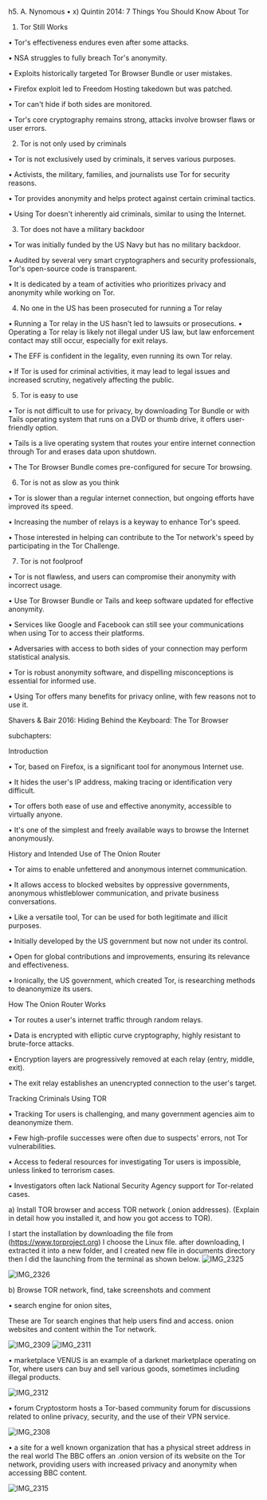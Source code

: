 h5. A. Nynomous
•	x) Quintin 2014: 7 Things You Should Know About Tor

1.	Tor Still Works

•	Tor's effectiveness endures even after some attacks. 

•	NSA struggles to fully breach Tor's anonymity.


•	Exploits historically targeted Tor Browser Bundle or user mistakes.

•	Firefox exploit led to Freedom Hosting takedown but was patched.


•	Tor can't hide if both sides are monitored.

•	Tor's core cryptography remains strong, attacks involve browser flaws or user errors.



2.	Tor is not only used by criminals 


•	Tor is not exclusively used by criminals, it serves various purposes.

•	Activists, the military, families, and journalists use Tor for security reasons.


•	Tor provides anonymity and helps protect against certain criminal tactics.

•	Using Tor doesn't inherently aid criminals, similar to using the Internet.




3.	Tor does not have a military backdoor


•	Tor was initially funded by the US Navy but has no military backdoor.

•	Audited by several very smart cryptographers and security professionals, Tor's open-source code is transparent.


•	It is dedicated by a team of activities who prioritizes privacy and anonymity while working on Tor.




4.	No one in the US has been prosecuted for running a Tor relay


•	Running a Tor relay in the US hasn't led to lawsuits or prosecutions.
•	Operating a Tor relay is likely not illegal under US law, but law enforcement contact may still occur, especially for exit relays.

•	The EFF is confident in the legality, even running its own Tor relay.


•	If Tor is used for criminal activities, it may lead to legal issues and increased scrutiny, negatively affecting the public.




5.	Tor is easy to use

•	Tor is not difficult to use for privacy, by downloading Tor Bundle or with Tails operating system that runs on a DVD or thumb drive, it offers user-friendly option. 

•	Tails is a live operating system that routes your entire internet connection through Tor and erases data upon shutdown. 


•	The Tor Browser Bundle comes pre-configured for secure Tor browsing.





6.	Tor is not as slow as you think


•	Tor is slower than a regular internet connection, but ongoing efforts have improved its speed.

•	Increasing the number of relays is a keyway to enhance Tor's speed.


•	Those interested in helping can contribute to the Tor network's speed by participating in the Tor Challenge.





7.	Tor is not foolproof


•	Tor is not flawless, and users can compromise their anonymity with incorrect usage.

•	Use Tor Browser Bundle or Tails and keep software updated for effective anonymity.


•	Services like Google and Facebook can still see your communications when using Tor to access their platforms.

•	Adversaries with access to both sides of your connection may perform statistical analysis.


•	Tor is robust anonymity software, and dispelling misconceptions is essential for informed use.

•	Using Tor offers many benefits for privacy online, with few reasons not to use it.






Shavers & Bair 2016: Hiding Behind the Keyboard: The Tor Browser 




subchapters: 

 Introduction

•	Tor, based on Firefox, is a significant tool for anonymous Internet use.

•	It hides the user's IP address, making tracing or identification very difficult.


•	Tor offers both ease of use and effective anonymity, accessible to virtually anyone.

•	It's one of the simplest and freely available ways to browse the Internet anonymously.







History and Intended Use of The Onion Router

•	Tor aims to enable unfettered and anonymous internet communication.

•	It allows access to blocked websites by oppressive governments, anonymous whistleblower communication, and private business conversations.


•	Like a versatile tool, Tor can be used for both legitimate and illicit purposes.

•	Initially developed by the US government but now not under its control.


•	Open for global contributions and improvements, ensuring its relevance and effectiveness.

•	Ironically, the US government, which created Tor, is researching methods to deanonymize its users.






How The Onion Router Works


•	Tor routes a user's internet traffic through random relays.

•	Data is encrypted with elliptic curve cryptography, highly resistant to brute-force attacks.


•	Encryption layers are progressively removed at each relay (entry, middle, exit).

•	The exit relay establishes an unencrypted connection to the user's target.






Tracking Criminals Using TOR

•	Tracking Tor users is challenging, and many government agencies aim to deanonymize them.

•	Few high-profile successes were often due to suspects' errors, not Tor vulnerabilities.


•	Access to federal resources for investigating Tor users is impossible, unless linked to terrorism cases.

•	Investigators often lack National Security Agency support for Tor-related cases.









a)	Install TOR browser and access TOR network (.onion addresses). (Explain in detail how you installed it, and how you got access to TOR).

I start the installation by downloading the file from (https://www.torproject.org)
I choose the Linux file. after downloading, I extracted it into a new folder, and I created new file in documents directory then I did the launching from the terminal as shown below.
![IMG_2325](https://github.com/bgs291/information-security-/assets/142784195/790dae43-6eb5-4c6a-9e19-00d3b7448920)


![IMG_2326](https://github.com/bgs291/information-security-/assets/142784195/43191f1b-70af-40d8-998b-f473a8fb26b8)









b) Browse TOR network, find, take screenshots and comment

•	search engine for onion sites, 



These are Tor search engines that help users find and access. onion websites and content within the Tor network.


![IMG_2309](https://github.com/bgs291/information-security-/assets/142784195/9e518abd-4515-4f1c-b088-e34abcc16be9)
![IMG_2311](https://github.com/bgs291/information-security-/assets/142784195/9390d3d1-b4a2-4388-aa9f-46b39d1ce3cc)





•	marketplace
VENUS is an example of a darknet marketplace operating on Tor, where users can buy and sell various goods, sometimes including illegal products.




![IMG_2312](https://github.com/bgs291/information-security-/assets/142784195/8aed12d2-5c23-466a-a8e7-71e5f5dde28b)

•	forum 
Cryptostorm hosts a Tor-based community forum for discussions related to online privacy, security, and the use of their VPN service.



![IMG_2308](https://github.com/bgs291/information-security-/assets/142784195/1735030a-c42a-4617-9f63-3e25cd5994c6)

•	a site for a well known organization that has a physical street address in the real world
The BBC offers an .onion version of its website on the Tor network, providing users with increased privacy and anonymity when accessing BBC content.




![IMG_2315](https://github.com/bgs291/information-security-/assets/142784195/1a400023-21d4-4148-98ef-70c7140b9d4c)


